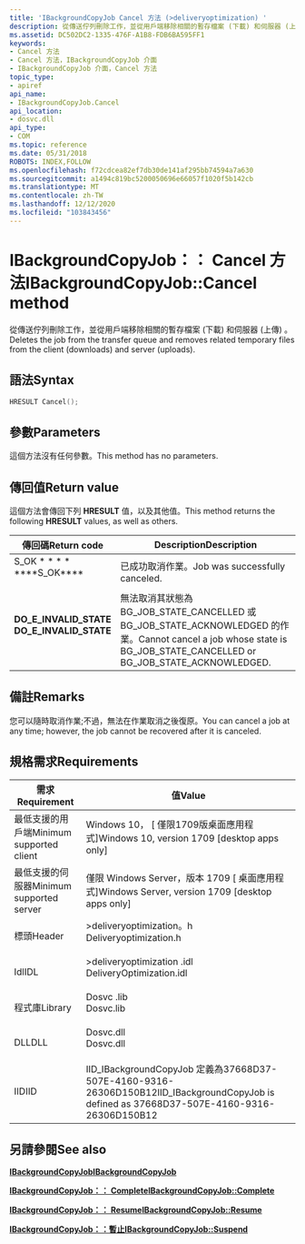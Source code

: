 ```yaml
---
title: 'IBackgroundCopyJob Cancel 方法 (>deliveryoptimization) '
description: 從傳送佇列刪除工作，並從用戶端移除相關的暫存檔案 (下載) 和伺服器 (上傳) 。
ms.assetid: DC502DC2-1335-476F-A1B8-FDB6BA595FF1
keywords:
- Cancel 方法
- Cancel 方法，IBackgroundCopyJob 介面
- IBackgroundCopyJob 介面，Cancel 方法
topic_type:
- apiref
api_name:
- IBackgroundCopyJob.Cancel
api_location:
- dosvc.dll
api_type:
- COM
ms.topic: reference
ms.date: 05/31/2018
ROBOTS: INDEX,FOLLOW
ms.openlocfilehash: f72cdcea82ef7db30de141af295bb74594a7a630
ms.sourcegitcommit: a1494c819bc5200050696e66057f1020f5b142cb
ms.translationtype: MT
ms.contentlocale: zh-TW
ms.lasthandoff: 12/12/2020
ms.locfileid: "103843456"
---
```

# <a name="ibackgroundcopyjobcancel-method"></a><span data-ttu-id="8ffd7-106">IBackgroundCopyJob：： Cancel 方法</span><span class="sxs-lookup"><span data-stu-id="8ffd7-106">IBackgroundCopyJob::Cancel method</span></span>

<span data-ttu-id="8ffd7-107">從傳送佇列刪除工作，並從用戶端移除相關的暫存檔案 (下載) 和伺服器 (上傳) 。</span><span class="sxs-lookup"><span data-stu-id="8ffd7-107">Deletes the job from the transfer queue and removes related temporary files from the client (downloads) and server (uploads).</span></span>

## <a name="syntax"></a><span data-ttu-id="8ffd7-108">語法</span><span class="sxs-lookup"><span data-stu-id="8ffd7-108">Syntax</span></span>


```C++
HRESULT Cancel();
```



## <a name="parameters"></a><span data-ttu-id="8ffd7-109">參數</span><span class="sxs-lookup"><span data-stu-id="8ffd7-109">Parameters</span></span>

<span data-ttu-id="8ffd7-110">這個方法沒有任何參數。</span><span class="sxs-lookup"><span data-stu-id="8ffd7-110">This method has no parameters.</span></span>

## <a name="return-value"></a><span data-ttu-id="8ffd7-111">傳回值</span><span class="sxs-lookup"><span data-stu-id="8ffd7-111">Return value</span></span>

<span data-ttu-id="8ffd7-112">這個方法會傳回下列 **HRESULT** 值，以及其他值。</span><span class="sxs-lookup"><span data-stu-id="8ffd7-112">This method returns the following **HRESULT** values, as well as others.</span></span>



| <span data-ttu-id="8ffd7-113">傳回碼</span><span class="sxs-lookup"><span data-stu-id="8ffd7-113">Return code</span></span>                                                                                          | <span data-ttu-id="8ffd7-114">Description</span><span class="sxs-lookup"><span data-stu-id="8ffd7-114">Description</span></span>                                                                                              |
|------------------------------------------------------------------------------------------------------|----------------------------------------------------------------------------------------------------------|
| <dl> <span data-ttu-id="8ffd7-115"><dt>S_OK \* \* \* \*</dt></span><span class="sxs-lookup"><span data-stu-id="8ffd7-115"><dt>\*\*\*\*S_OK\*\*\*\*</dt></span></span> </dl>             | <span data-ttu-id="8ffd7-116">已成功取消作業。</span><span class="sxs-lookup"><span data-stu-id="8ffd7-116">Job was successfully canceled.</span></span><br/>                                                                |
| <dl> <span data-ttu-id="8ffd7-117"><dt>**DO_E_INVALID_STATE**</dt></span><span class="sxs-lookup"><span data-stu-id="8ffd7-117"><dt>**DO_E_INVALID_STATE**</dt></span></span> </dl> | <span data-ttu-id="8ffd7-118">無法取消其狀態為 BG_JOB_STATE_CANCELLED 或 BG_JOB_STATE_ACKNOWLEDGED 的作業。</span><span class="sxs-lookup"><span data-stu-id="8ffd7-118">Cannot cancel a job whose state is BG_JOB_STATE_CANCELLED or BG_JOB_STATE_ACKNOWLEDGED.</span></span><br/> |



 

## <a name="remarks"></a><span data-ttu-id="8ffd7-119">備註</span><span class="sxs-lookup"><span data-stu-id="8ffd7-119">Remarks</span></span>

<span data-ttu-id="8ffd7-120">您可以隨時取消作業;不過，無法在作業取消之後復原。</span><span class="sxs-lookup"><span data-stu-id="8ffd7-120">You can cancel a job at any time; however, the job cannot be recovered after it is canceled.</span></span>

## <a name="requirements"></a><span data-ttu-id="8ffd7-121">規格需求</span><span class="sxs-lookup"><span data-stu-id="8ffd7-121">Requirements</span></span>



| <span data-ttu-id="8ffd7-122">需求</span><span class="sxs-lookup"><span data-stu-id="8ffd7-122">Requirement</span></span> | <span data-ttu-id="8ffd7-123">值</span><span class="sxs-lookup"><span data-stu-id="8ffd7-123">Value</span></span> |
|-------------------------------------|-----------------------------------------------------------------------------------------------------|
| <span data-ttu-id="8ffd7-124">最低支援的用戶端</span><span class="sxs-lookup"><span data-stu-id="8ffd7-124">Minimum supported client</span></span><br/> | <span data-ttu-id="8ffd7-125">Windows 10， \[ 僅限1709版桌面應用程式\]</span><span class="sxs-lookup"><span data-stu-id="8ffd7-125">Windows 10, version 1709 \[desktop apps only\]</span></span><br/>                                           |
| <span data-ttu-id="8ffd7-126">最低支援的伺服器</span><span class="sxs-lookup"><span data-stu-id="8ffd7-126">Minimum supported server</span></span><br/> | <span data-ttu-id="8ffd7-127">僅限 Windows Server，版本 1709 \[ 桌面應用程式\]</span><span class="sxs-lookup"><span data-stu-id="8ffd7-127">Windows Server, version 1709 \[desktop apps only\]</span></span><br/>                                       |
| <span data-ttu-id="8ffd7-128">標頭</span><span class="sxs-lookup"><span data-stu-id="8ffd7-128">Header</span></span><br/>                   | <dl> <span data-ttu-id="8ffd7-129"><dt>>deliveryoptimization。h</dt></span><span class="sxs-lookup"><span data-stu-id="8ffd7-129"><dt>Deliveryoptimization.h</dt></span></span> </dl>   |
| <span data-ttu-id="8ffd7-130">Idl</span><span class="sxs-lookup"><span data-stu-id="8ffd7-130">IDL</span></span><br/>                      | <dl> <span data-ttu-id="8ffd7-131"><dt>>deliveryoptimization .idl</dt></span><span class="sxs-lookup"><span data-stu-id="8ffd7-131"><dt>DeliveryOptimization.idl</dt></span></span> </dl> |
| <span data-ttu-id="8ffd7-132">程式庫</span><span class="sxs-lookup"><span data-stu-id="8ffd7-132">Library</span></span><br/>                  | <dl> <span data-ttu-id="8ffd7-133"><dt>Dosvc .lib</dt></span><span class="sxs-lookup"><span data-stu-id="8ffd7-133"><dt>Dosvc.lib</dt></span></span> </dl>                |
| <span data-ttu-id="8ffd7-134">DLL</span><span class="sxs-lookup"><span data-stu-id="8ffd7-134">DLL</span></span><br/>                      | <dl> <span data-ttu-id="8ffd7-135"><dt>Dosvc.dll</dt></span><span class="sxs-lookup"><span data-stu-id="8ffd7-135"><dt>Dosvc.dll</dt></span></span> </dl>                |
| <span data-ttu-id="8ffd7-136">IID</span><span class="sxs-lookup"><span data-stu-id="8ffd7-136">IID</span></span><br/>                      | <span data-ttu-id="8ffd7-137">IID_IBackgroundCopyJob 定義為37668D37-507E-4160-9316-26306D150B12</span><span class="sxs-lookup"><span data-stu-id="8ffd7-137">IID_IBackgroundCopyJob is defined as 37668D37-507E-4160-9316-26306D150B12</span></span><br/>               |



## <a name="see-also"></a><span data-ttu-id="8ffd7-138">另請參閱</span><span class="sxs-lookup"><span data-stu-id="8ffd7-138">See also</span></span>

<dl> <dt>

[<span data-ttu-id="8ffd7-139">**IBackgroundCopyJob**</span><span class="sxs-lookup"><span data-stu-id="8ffd7-139">**IBackgroundCopyJob**</span></span>](ibackgroundcopyjob-.md)
</dt> <dt>

[<span data-ttu-id="8ffd7-140">**IBackgroundCopyJob：： Complete**</span><span class="sxs-lookup"><span data-stu-id="8ffd7-140">**IBackgroundCopyJob::Complete**</span></span>](ibackgroundcopyjob-complete.md)
</dt> <dt>

[<span data-ttu-id="8ffd7-141">**IBackgroundCopyJob：： Resume**</span><span class="sxs-lookup"><span data-stu-id="8ffd7-141">**IBackgroundCopyJob::Resume**</span></span>](ibackgroundcopyjob-resume.md)
</dt> <dt>

[<span data-ttu-id="8ffd7-142">**IBackgroundCopyJob：：暫止**</span><span class="sxs-lookup"><span data-stu-id="8ffd7-142">**IBackgroundCopyJob::Suspend**</span></span>](ibackgroundcopyjob-suspend.md)
</dt> </dl>

 

 






